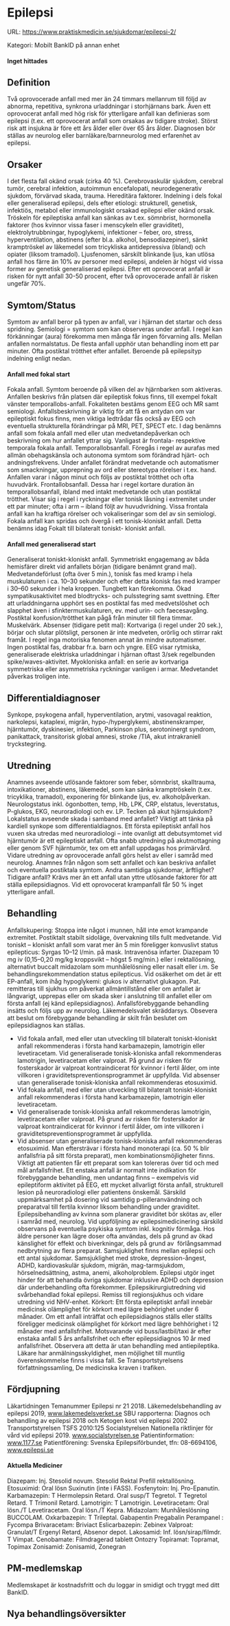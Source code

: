 # Epilepsi

URL: https://www.praktiskmedicin.se/sjukdomar/epilepsi-2/



Kategori: Mobilt BankID på annan enhet

#### Inget hittades

## Definition

Två oprovocerade anfall med mer än 24 timmars mellanrum till följd av abnorma, repetitiva, synkrona urladdningar i storhjärnans bark. Även ett oprovocerat anfall med hög risk för ytterligare anfall kan definieras som epilepsi (t.ex. ett oprovocerat anfall som orsakas av tidigare stroke). Störst risk att insjukna är före ett års ålder eller över 65 års ålder. Diagnosen bör ställas av neurolog eller barnläkare/barnneurolog med erfarenhet av epilepsi.

## Orsaker

I det flesta fall okänd orsak (cirka 40 %). Cerebrovaskulär sjukdom, cerebral tumör, cerebral infektion, autoimmun encefalopati, neurodegenerativ sjukdom, förvärvad skada, trauma. Hereditära faktorer. Indelning i dels fokal eller generaliserad epilepsi, dels efter etiologi: strukturell, genetisk, infektiös, metabol eller immunologiskt orsakad epilepsi eller okänd orsak. Tröskeln för epileptiska anfall kan sänkas av t.ex. sömnbrist, hormonella faktorer (hos kvinnor vissa faser i menscykeln eller graviditet), elektrolytrubbningar, hypoglykemi, infektioner – feber, oro, stress, hyperventilation, abstinens (efter bl.a. alkohol, bensodiazepiner), sänkt kramptröskel av läkemedel som tricykliska antidepressiva (ibland) och opiater (liksom tramadol). Ljusfenomen, särskilt blinkande ljus, kan utlösa anfall hos färre än 10% av personer med epilepsi, andelen är högst vid vissa former av genetisk generaliserad epilepsi. Efter ett oprovocerat anfall är risken för nytt anfall 30-50 procent, efter två oprovocerade anfall är risken ungefär 70%.

## Symtom/Status

Symtom av anfall beror på typen av anfall, var i hjärnan det startar och dess spridning. Semiologi = symtom som kan observeras under anfall. I regel kan förkänningar (aura) förekomma men många får ingen förvarning alls. Mellan anfallen normalstatus. De flesta anfall upphör utan behandling inom ett par minuter. Ofta postiktal trötthet efter anfallet. Beroende på epilepsityp indelning enligt nedan.

#### Anfall med fokal start

Fokala anfall. Symtom beroende på vilken del av hjärnbarken som aktiveras.
Anfallen beskrivs från platsen där epileptisk fokus finns, till exempel fokalt vänster temporallobs-anfall. Fokaliteten bestäms genom EEG och MR samt semiologi. Anfallsbeskrivning är viktig för att få en antydan om var epileptiskt fokus finns, men viktiga ledtrådar fås också av EEG och eventuella strukturella förändringar på MRI, PET, SPECT etc.
I dag benämns anfall som fokala anfall med eller utan medvetandepåverkan och beskrivning om hur anfallet yttrar sig. Vanligast är frontala- respektive temporala fokala anfall.
Temporallobsanfall. Föregås i regel av aurafas med allmän obehagskänsla och autonoma symtom som förändrad hjärt- och andningsfrekvens. Under anfallet förändrat medvetande och automatismer som smackningar, upprepning av ord eller stereotypa rörelser i t.ex. hand. Anfallen varar i någon minut och följs av postiktal trötthet och ofta huvudvärk.
Frontallobsanfall. Dessa har i regel kortare duration än temporallobsanfall, ibland med intakt medvetande och utan postiktal trötthet. Visar sig i regel i ryckningar eller tonisk låsning i extremitet under ett par minuter; ofta i arm – ibland följt av huvudvridning. Vissa frontala anfall kan ha kraftiga rörelser och vokaliseringar som del av sin semiologi.
Fokala anfall kan spridas och övergå i ett tonisk-kloniskt anfall. Detta benämns idag Fokalt till bilateralt toniskt- kloniskt anfall.

#### Anfall med generaliserad start

Generaliserat toniskt-kloniskt anfall. Symmetriskt engagemang av båda hemisfärer direkt vid anfallets början (tidigare benämnt grand mal). Medvetandeförlust (ofta över 5 min.), tonisk fas med kramp i hela muskulaturen i ca. 10–30 sekunder och efter detta klonisk fas med kramper i 30–60 sekunder i hela kroppen. Tungbett kan förekomma. Ökad sympatikusaktivitet med blodtrycks- och pulsstegring samt svettning. Efter att urladdningarna upphört ses en postiktal fas med medvetslöshet och slapphet även i sfinktermuskulaturen, ev. med urin- och faecesavgång. Postiktal konfusion/trötthet kan pågå från minuter till flera timmar. Muskelvärk.
Absenser (tidigare petit mal): Kortvariga (i regel under 20 sek.), börjar och slutar plötsligt, personen är inte medveten, orörlig och stirrar rakt framåt. I regel inga motoriska fenomen annat än mindre automatismer. Ingen postiktal fas, drabbar fr.a. barn och yngre. EEG visar rytmiska, generaliserade elektriska urladdningar i hjärnan oftast 3/sek regelbunden spike/waves-aktivitet.
Myokloniska anfall: en serie av kortvariga symmetriska eller asymmetriska ryckningar vanligen i armar. Medvetandet påverkas troligen inte.

## Differentialdiagnoser

Synkope, psykogena anfall, hyperventilation, arytmi, vasovagal reaktion, narkolepsi, kataplexi, migrän, hypo-/hyperglykemi, abstinenskramper, hjärntumör, dyskinesier, infektion, Parkinson plus, serotoninergt syndrom, panikattack, transitorisk global amnesi, stroke /TIA, akut intrakraniell tryckstegring.

## Utredning

Anamnes avseende utlösande faktorer som feber, sömnbrist, skalltrauma, intoxikationer, abstinens, läkemedel, som kan sänka kramptröskeln (t.ex. tricyklika, tramadol), exponering för blinkande ljus, ev. alkoholpåverkan. Neurologstatus inkl. ögonbotten, temp, Hb, LPK, CRP, elstatus, leverstatus, P-glukos, EKG, neuroradiologi och ev. LP. Tecken på akut hjärnsjukdom? Lokalstatus avseende skada i samband med anfallet? Viktigt att tänka på kardiell synkope som differentialdiagnos.
Ett första epileptiskt anfall hos vuxen ska utredas med neuroradiologi – inte ovanligt att debutsymtomet vid hjärntumör är ett epileptiskt anfall. Ofta snabb utredning på akutmottagning eller genom SVF hjärntumör, tex om ett anfall uppdagas hos primärvård.
Vidare utredning av oprovocerade anfall görs helst av eller i samråd med neurolog. Anamnes från någon som sett anfallet och kan beskriva anfallet och eventuella postiktala symtom. Andra samtidiga sjukdomar, ärftlighet? Tidigare anfall?
Krävs mer än ett anfall utan yttre utlösande faktorer för att ställa epilepsidiagnos. Vid ett oprovocerat krampanfall får 50 % inget ytterligare anfall.

## Behandling

Anfallskupering: Stoppa inte något i munnen, håll inte emot krampande extremitet. Postiktalt stabilt sidoläge, övervakning tills fullt medvetande. Vid toniskt – kloniskt anfall som varat mer än 5 min föreligger konvuslivt status epilepticus: Syrgas 10–12 l/min. på mask. Intravenösa infarter. Diazepam 10 mg iv (0,15–0,20 mg/kg kroppsvikt – högst 5 mg/min.) eller i rektallösning, alternativt buccalt midazolam som munhålelösning eller nasalt eller i.m. Se behandlingsrekommendation status epilepticus. Vid osäkerhet om det är ett EP-anfall, kom ihåg hypoglykemi: glukos iv alternativt glukagon. Pat. remitteras till sjukhus om påverkat allmäntillstånd eller om anfallet är långvarigt, upprepas eller om skada sker i anslutning till anfallet eller om första anfall (ej känd epilepsidiagnos).
Anfallsförebyggande behandling insätts och följs upp av neurolog. Läkemedelsvalet skräddarsys. Obsevera att beslut om förebyggande behandling är skilt från beslutet om epilepsidiagnos kan ställas.
- Vid fokala anfall, med eller utan utveckling till bilateralt toniskt-kloniskt anfall rekommenderas i första hand karbamazepin, lamotrigin eller levetiracetam. Vid generaliserade tonisk-kloniska anfall rekommenderas lamotrigin, levetiracetam eller valproat. På grund av risken för fosterskador är valproat kontraindicerat för kvinnor i fertil ålder, om inte villkoren i graviditetspreventionsprogrammet är uppfyllda. Vid absenser utan generaliserade tonisk-kloniska anfall rekommenderas etosuximid.
- Vid fokala anfall, med eller utan utveckling till bilateralt toniskt-kloniskt anfall rekommenderas i första hand karbamazepin, lamotrigin eller levetiracetam.
- Vid generaliserade tonisk-kloniska anfall rekommenderas lamotrigin, levetiracetam eller valproat. På grund av risken för fosterskador är valproat kontraindicerat för kvinnor i fertil ålder, om inte villkoren i graviditetspreventionsprogrammet är uppfyllda.
- Vid absenser utan generaliserade tonisk-kloniska anfall rekommenderas etosuximid.
Man eftersträvar i första hand monoterapi (ca. 50 % blir anfallsfria på sitt första preparat), men kombinationsmöjligheter finns. Viktigt att patienten får ett preparat som kan tolereras över tid och med mål anfallsfrihet. Ett enstaka anfall är normalt inte indikation för förebyggande behandling, men undantag finns – exempelvis vid epileptiform aktivitet på EEG, ett mycket allvarligt första anfall, strukturell lesion på neuroradiologi eller patientens önskemål.
Särskild uppmärksamhet på dosering vid samtidig p-pilleranvändning och preparatval till fertila kvinnor liksom behandling under graviditet. Epilepsibehandling av kvinna som planerar graviditet bör skötas av, eller i samråd med, neurolog.
Vid uppföljning av epilepsimedicinering särskild observans på eventuella psykiska symtom inkl. kognitiv förmåga. Hos äldre personer kan lägre doser ofta användas, dels på grund av ökad känslighet för effekt och biverkningar, dels på grund av  förlångsammad nedbrytning av flera preparat.
Samsjuklighet finns mellan epilepsi och ett antal sjukdomar. Samsjuklighet med stroke, depression-ångest, ADHD, kardiovaskulär sjukdom, migrän, mag-tarmsjukdom, hörselnedsättning, astma, anemi, alkoholproblem. Epilepsi utgör inget hinder för att behandla övriga sjukdomar inklusive ADHD och depression där underbehandling ofta förekommer.
Epilepsikirurgiutredning vid svårbehandlad fokal epilepsi. Remiss till regionsjukhus och vidare utredning vid NHV-enhet.
Körkort: Ett första epileptiskt anfall innebär medicinsk olämplighet för körkort med lägre behörighet under 6 månader. Om ett anfall inträffat och epilepsidiagnos ställs eller ställts föreligger medicinsk olämplighet för körkort med lägre behhörighet i 12 månader med anfallsfrihet. Motsvarande vid buss/lastbil/taxi är efter enstaka anfall 5 års anfallsfrihet och efter epilepsidiagnos 10 år med anfallsfrihet. Observera att detta är utan behandling med antiepileptika. Läkare har anmälningsskyldighet, men möjlighet till muntlig överenskommelse finns i vissa fall. Se Transportstyrelsens författningssamling, De medicinska kraven i trafiken.

## Fördjupning

Läkartidningen Temanummer Epilepsi nr 21 2018.
Läkemedelsbehandling av epilepsi 2019, www.lakemedelsverket.se
SBU rapporterna:
Diagnos och behandling av epilepsi 2018 och Ketogen kost vid epilepsi 2002
Transportstyrelsen TSFS 2010:125
Socialstyrelsen Nationella riktlinjer för vård vid epilepsi 2019. www.socialstyrelsen.se
Patientinformation: www.1177.se
Patientförening: Svenska Epilepsiförbundet, tfn: 08-6694106, www.epilepsi.se

#### Aktuella Mediciner

Diazepam: Inj. Stesolid novum. Stesolid Rektal Prefill rektallösning.
Etosuximid: Oral lösn Suxinutin (inte i FASS).
Fosfenytoin: Inj. Pro-Epanutin.
Karbamazepin: T Hermolepsin Retard. Oral susp/T Tegretol. T Tegretol Retard.
T Trimonil Retard.
Lamotrigin: T Lamotrigin.
Levetiracetam: Oral lösn./T Levetiracetam. Oral lösn./T Kepra.
Midazolam: Munhåleslösning BUCCOLAM.
Oxkarbazepin: T Trileptal.
Gabapentin
Pregabalin
Perampanel : Fycompa
Brivaracetam: Briviact
Eslicarbazepin: Zebinex
Valproat: Granulat/T Ergenyl Retard, Absenor depot.
Lakosamid: Inf. lösn/sirap/filmdr. T Vimpat.
Cenobamate: Filmdragerad tablett Ontozry
Topiramat: Topramat, Topimax
Zonisamid: Zonisamid, Zonegran

## PM-medlemskap

Medlemskapet är kostnadsfritt och du loggar in smidigt och tryggt med ditt BankID.

## Nya behandlingsöversikter

